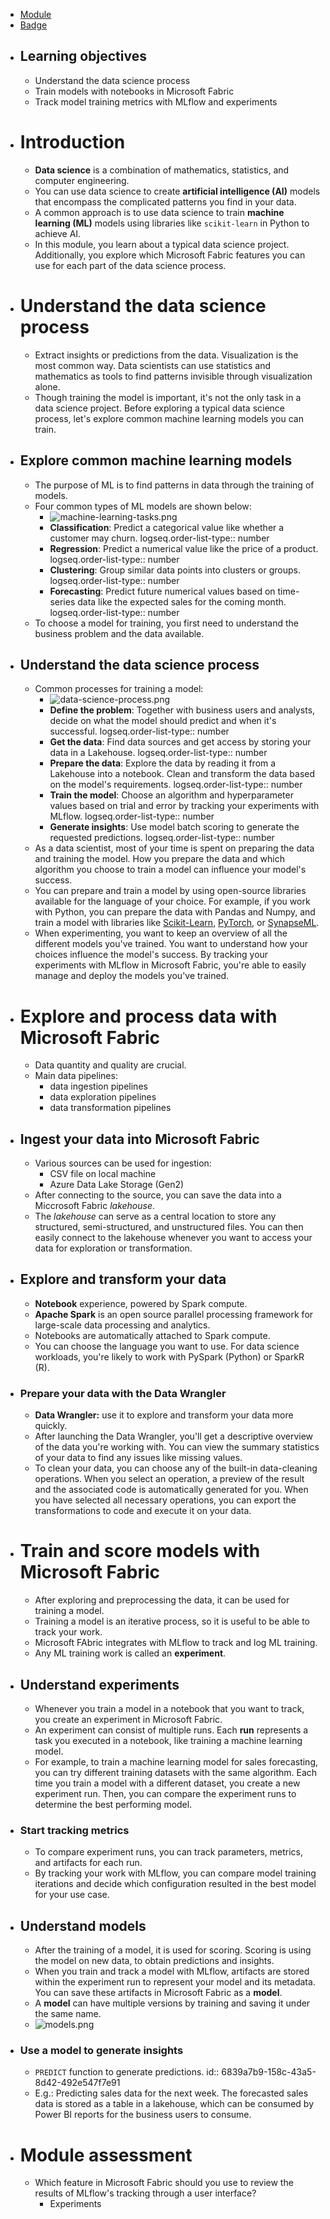 - [Module](https://learn.microsoft.com/en-gb/training/modules/get-started-data-science-fabric/)
- [Badge](https://learn.microsoft.com/api/achievements/share/en-us/taniomi/PLUG2KE4?sharingId=BF42B601A1EE754B)
- ## Learning objectives
	- Understand the data science process
	- Train models with notebooks in Microsoft Fabric
	- Track model training metrics with MLflow and experiments
- # Introduction
	- **Data science** is a combination of mathematics, statistics, and computer engineering.
	- You can use data science to create **artificial intelligence (AI)** models that encompass the complicated patterns you find in your data.
	- A common approach is to use data science to train **machine learning (ML)** models using libraries like `scikit-learn` in Python to achieve AI.
	- In this module, you learn about a typical data science project. Additionally, you explore which Microsoft Fabric features you can use for each part of the data science process.
- # Understand the data science process
	- Extract insights or predictions from the data. Visualization is the most common way. Data scientists can use statistics and mathematics as tools to find patterns invisible through visualization alone.
	- Though training the model is important, it's not the only task in a data science project. Before exploring a typical data science process, let's explore common machine learning models you can train.
- ## Explore common machine learning models
	- The purpose of ML is to find patterns in data through the training of models.
	- Four common types of ML models are shown below:
		- ![machine-learning-tasks.png](../assets/machine-learning-tasks_1748444608753_0.png)
		- **Classification**: Predict a categorical value like whether a customer may churn.
		  logseq.order-list-type:: number
		- **Regression**: Predict a numerical value like the price of a product.
		  logseq.order-list-type:: number
		- **Clustering**: Group similar data points into clusters or groups.
		  logseq.order-list-type:: number
		- **Forecasting**: Predict future numerical values based on time-series data like the expected sales for the coming month.
		  logseq.order-list-type:: number
	- To choose a model for training, you first need to understand the business problem and the data available.
- ## Understand the data science process
	- Common processes for training a model:
		- ![data-science-process.png](../assets/data-science-process_1748444764317_0.png)
		- **Define the problem**: Together with business users and analysts, decide on what the model should predict and when it's successful.
		  logseq.order-list-type:: number
		- **Get the data**: Find data sources and get access by storing your data in a Lakehouse.
		  logseq.order-list-type:: number
		- **Prepare the data**: Explore the data by reading it from a Lakehouse into a notebook. Clean and transform the data based on the model's requirements.
		  logseq.order-list-type:: number
		- **Train the model**: Choose an algorithm and hyperparameter values based on trial and error by tracking your experiments with MLflow.
		  logseq.order-list-type:: number
		- **Generate insights**: Use model batch scoring to generate the requested predictions.
		  logseq.order-list-type:: number
	- As a data scientist, most of your time is spent on preparing the data and training the model. How you prepare the data and which algorithm you choose to train a model can influence your model's success.
	- You can prepare and train a model by using open-source libraries available for the language of your choice. For example, if you work with Python, you can prepare the data with Pandas and Numpy, and train a model with libraries like [Scikit-Learn](https://scikit-learn.org/stable/), [PyTorch](https://pytorch.org/), or [SynapseML](https://microsoft.github.io/SynapseML/).
	- When experimenting, you want to keep an overview of all the different models you've trained. You want to understand how your choices influence the model's success. By tracking your experiments with MLflow in Microsoft Fabric, you're able to easily manage and deploy the models you've trained.
- # Explore and process data with Microsoft Fabric
	- Data quantity and quality are crucial.
	- Main data pipelines:
		- data ingestion pipelines
		- data exploration pipelines
		- data transformation pipelines
- ## Ingest your data into Microsoft Fabric
	- Various sources can be used for ingestion:
		- CSV file on local machine
		- Azure Data Lake Storage (Gen2)
	- After connecting to the source, you can save the data into a Miccrosoft Fabric *lakehouse*.
	- The *lakehouse* can serve as a central location to store any structured, semi-structured, and unstructured files. You can then easily connect to the lakehouse 
	  whenever you want to access your data for exploration or transformation.
- ## Explore and transform your data
	- **Notebook** experience, powered by Spark compute.
	- **Apache Spark** is an open source parallel processing framework for large-scale data processing and analytics.
	- Notebooks are automatically attached to Spark compute.
	- You can choose the language you want to use. For data science workloads, you're likely to work with PySpark (Python) or SparkR (R).
- ### Prepare your data with the Data Wrangler
	- **Data Wrangler:** use it to explore and transform your data more quickly.
	- After launching the Data Wrangler, you'll get a descriptive overview of the data you're working with. You can view the summary statistics of your data to find any issues like missing values.
	- To clean your data, you can choose any of the built-in data-cleaning operations. When you select an operation, a preview of the result and the associated code is automatically generated for you. When you have selected all necessary operations, you can export the transformations to code and execute it on your data.
- # Train and score models with Microsoft Fabric
	- After exploring and preprocessing the data, it can be used for training a model.
	- Training a model is an iterative process, so it is useful to be able to track your work.
	- Microsoft FAbric integrates with MLflow to track and log ML training.
	- Any ML training work is called an **experiment**.
- ## Understand experiments
	- Whenever you train a model in a notebook that you want to track, you create an experiment in Microsoft Fabric.
	- An experiment can consist of multiple runs. Each **run** represents a task you executed in a notebook, like training a machine learning model.
	- For example, to train a machine learning model for sales forecasting, you can try different training datasets with the same algorithm. Each time you train a model with a different dataset, you create a new experiment run. Then, you can compare the experiment runs to determine the best performing model.
- ### Start tracking metrics
	- To compare experiment runs, you can track parameters, metrics, and artifacts for each run.
	- By tracking your work with MLflow, you can compare model training iterations and decide which configuration resulted in the best model for your use case.
- ## Understand models
	- After the training of a model, it is used for scoring. Scoring is using the model on new data, to obtain predictions and insights.
	- When you train and track a model with MLflow, artifacts are stored within the experiment run to represent your model and its metadata. You can save these artifacts in Microsoft Fabric as a **model**.
	- A **model** can have multiple versions by training and saving it under the same name.
	- ![models.png](../assets/models_1748608887644_0.png)
- ### Use a model to generate insights
	- `PREDICT` function to generate predictions.
	  id:: 6839a7b9-158c-43a5-8d42-492e547f7e91
	- E.g.: Predicting sales data for the next week. The forecasted sales data is stored as a table in a lakehouse, which can be consumed by Power BI reports for the business users to consume.
- # Module assessment
	- Which feature in Microsoft Fabric should you use to review the results of MLflow's tracking through a user interface?
		- Experiments